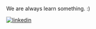 We are always learn something. :)

[![linkedin](https://img.shields.io/badge/LinkedIn-0077B5?style=for-the-badge&logo=linkedin&logoColor=white)](https://www.linkedin.com/in/rodrigo-cesar-schuck/)


<!--
### Languages

[![Python](https://img.shields.io/badge/-Python-000?&logo=Python)](https://)

### Technologies

### Testing

![jest](https://img.shields.io/badge/Jest-C21325?style=for-the-badge&logo=jest&logoColor=white)
![pytest](https://img.shields.io/badge/Pytest-3776AB?style=for-the-badge&logo=python&logoColor=white)

### Other

### Spotify

### Git Status

https://github-readme-stats.vercel.app/api?username=sschuckk&show_icons=true&theme=dracula&include_all_commits=true&count_private=true
https://github-readme-stats.vercel.app/api/top-langs/?username=sschuckk&layout=compact&langs_count=7&theme=dracula

[![Status](https://github-readme-stats.vercel.app/api?username=sschuckk&count_private=true&show_icons=true&theme=radical&hide_rank=false)](https://github.com/anuraghazra/github-readme-stats)
**sschuckk/sschuckk** is a ✨ _special_ ✨ repository because its `README.md` (this file) appears on your GitHub profile.

[![Top Langs](https://github-readme-stats.vercel.app/api/top-langs/?username=sschuckk)](https://github.com/sschuckk/github-readme-stats)


Here are some ideas to get you started:

- 🔭 I’m currently working on ...
- 🌱 I’m currently learning ...
- 👯 I’m looking to collaborate on ...
- 🤔 I’m looking for help with ...
- 💬 Ask me about ...
- 📫 How to reach me: ...
- 😄 Pronouns: ...
- ⚡ Fun fact: ...
-->
